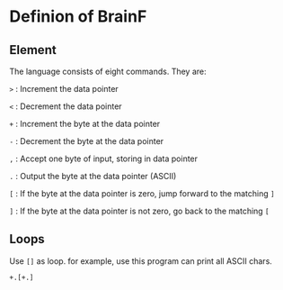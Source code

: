 # Definion of BrainF

## Element

The language consists of eight commands. They are:

`>` : Increment the data pointer

`<` : Decrement the data pointer

`+` : Increment the byte at the data pointer

`-` : Decrement the byte at the data pointer

`,` : Accept one byte of input, storing in data pointer

`.` : Output the byte at the data pointer (ASCII)

`[` : If the byte at the data pointer is zero, jump forward to the matching `]`

`]` : If the byte at the data pointer is not zero,  go back to the matching `[`

## Loops

Use `[]` as loop. for example, use this program can print all ASCII chars.

```bf
+.[+.]
```
